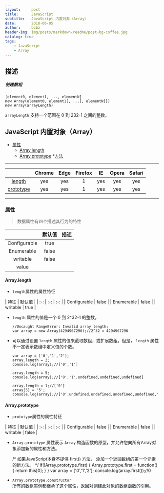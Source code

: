 ```yaml
---
layout:     post
title:      JavaScript
subtitle:   JavaScript 内置对象（Array）
date:       2018-06-05
author:     bcbz
header-img: img/posts/markdown-readme/post-bg-coffee.jpg
catalog: true
tags:
    - JavaScript
    - Array
---
```

## 描述
##### 创建数组
    [element0, element1, ..., elementN]
    new Array(element0, element1[, ...[, elementN]])
    new Array(arrayLength)
``arrayLength`` 支持一个范围在 0 到 232-1 之间的整数。

##  JavaScript 内置对象（Array）
* [属性](#property)
  * [Array.length](#length)
  * [Array.prototype](#prototype)
*[方法](#)

---

|  | Chrome | Edge | Firefox | IE | Opera | Safari |
| :-: | :-: | :-: | :-: | :-: | :-: | :-: |
| [length](#length)| yes| yes | 1 | yes | yes| yes |
| [prototype](#prototype) | yes| yes | 1 | yes | yes| yes |

---
<a id="property"></a>
### 属性
> 数据属性有四个描述其行为的特性

|  | 默认值 | 描述 |
| :-: | :-: | :-: |
| Configurable | true |  |
| Enumerable | false |  |
| writable | false |  |
| value |  |  |

<a id="length"></a>
#### Array.length

- ``length``属性的属性特征

| 特征 | 默认值 |
| :-: | :-: | :-: |
| Configurable | false |
| Enumerable | false |
| writable | true |

- ``length`` 属性的值是一个 0 到 2^32-1 的整数。

      //Uncaught RangeError: Invalid array length;
      var array = new Array(4294967296);//2^32 = 4294967296

- 可以通过设置 ``length`` 属性的值来截取数组，或扩展数组。但是， ``length``  属性不一定表示数组中定义值的个数。

      var array = ['0','1','2'];
      array.length = 2;
      console.log(array);//['0','1']

      array.length = 5;
      console.log(array);//['0','1',undefined,undefined,undefined]

      array.length = 1;//['0']
      array[5] = '5';
      console.log(array);//['0',undefined,undefined,undefined,undefined,'5']

<a id="prototype"></a>
#### Array.prototype
- ``prototype``属性的属性特征

| 特征 | 默认值 |
| :-: | :-: | :-: |
| Configurable | false |
| Enumerable | false |
| writable | false |

- ``Array.prototype`` 属性表示 ``Array`` 构造函数的原型，并允许您向所有Array对象添加新的属性和方法。

    /*
       如果JavaScript本身不提供 first() 方法，
       添加一个返回数组的第一个元素的新方法。
    */
    if(!Array.prototype.first) {
        Array.prototype.first = function() {
            return this[0];
        }
    }
    var array = ['0','1','2'];
    console.log(array.first());//0

- ``Array.prototype.constructor``  
所有的数组实例都继承了这个属性，返回对创建此对象的数组函数的引用。
